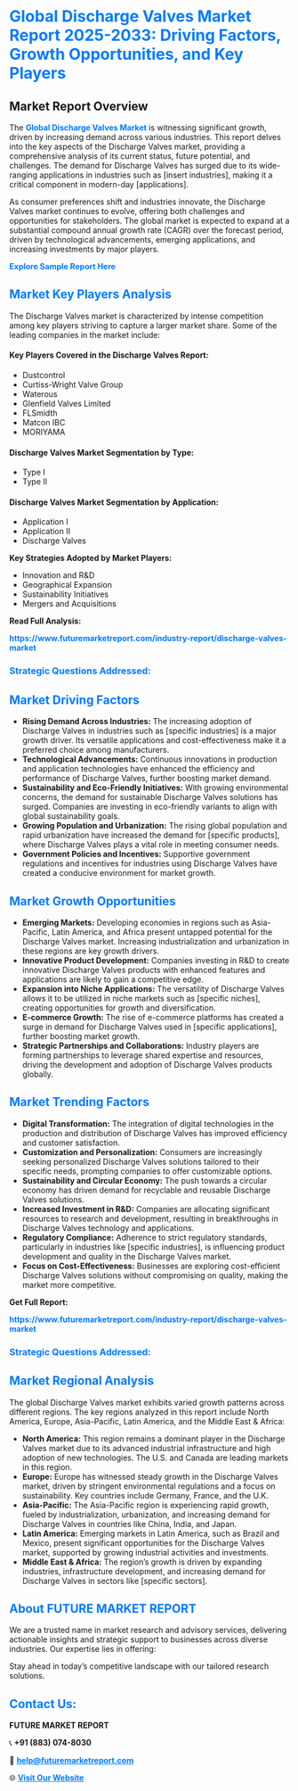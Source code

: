 <h1 style="color: #007BFF;">Global Discharge Valves Market Report 2025-2033: Driving Factors, Growth Opportunities, and Key Players</h1>

<section id="overview">
<h2>Market Report Overview</h2>
<p>The <a href="https://www.futuremarketreport.com/industry-report/discharge-valves-market" style="color: #007BFF; text-decoration: none;"><strong>Global Discharge Valves Market</strong></a> is witnessing significant growth, driven by increasing demand across various industries. This report delves into the key aspects of the Discharge Valves market, providing a comprehensive analysis of its current status, future potential, and challenges. The demand for Discharge Valves has surged due to its wide-ranging applications in industries such as [insert industries], making it a critical component in modern-day [applications].</p>
<p>As consumer preferences shift and industries innovate, the Discharge Valves market continues to evolve, offering both challenges and opportunities for stakeholders. The global market is expected to expand at a substantial compound annual growth rate (CAGR) over the forecast period, driven by technological advancements, emerging applications, and increasing investments by major players.</p>
</section>

<section id="overview">
<p><a href="https://www.futuremarketreport.com/request-sample/reportId=111321" style="color: #007BFF; text-decoration: none;"><strong>Explore Sample Report Here</strong></a></p>
</section>

<section id="key-players">
<h2 style="color: #007BFF;">Market Key Players Analysis</h2>
<p>The Discharge Valves market is characterized by intense competition among key players striving to capture a larger market share. Some of the leading companies in the market include:</p>
<h4>Key Players Covered in the Discharge Valves Report:</h4>
<ul><li>Dustcontrol</li><li>Curtiss-Wright Valve Group</li><li>Waterous</li><li>Glenfield Valves Limited</li><li>FLSmidth</li><li>Matcon IBC</li><li>MORIYAMA</li></ul>
<h4>Discharge Valves Market Segmentation by Type:</h4>
<ul><li>Type I</li><li>Type II</li></ul>

<h4>Discharge Valves Market Segmentation by Application:</h4>
<ul><li>Application I</li><li>Application II</li><li>Discharge Valves</li></ul>
<p><strong>Key Strategies Adopted by Market Players:</strong></p>
<ul>
<li>Innovation and R&D</li>
<li>Geographical Expansion</li>
<li>Sustainability Initiatives</li>
<li>Mergers and Acquisitions</li>
</ul>
</section>

<section>
<p><strong>Read Full Analysis: </strong></p><a href="https://www.futuremarketreport.com/industry-report/discharge-valves-market" style="color: #007BFF; text-decoration: none;"><strong>https://www.futuremarketreport.com/industry-report/discharge-valves-market</strong></a>
<h3 style="color: #007BFF;">Strategic Questions Addressed:</h3>
</section>

<section id="driving-factors">
<h2 style="color: #007BFF;">Market Driving Factors</h2>
<ul>
<li><strong>Rising Demand Across Industries:</strong> The increasing adoption of Discharge Valves in industries such as [specific industries] is a major growth driver. Its versatile applications and cost-effectiveness make it a preferred choice among manufacturers.</li>
<li><strong>Technological Advancements:</strong> Continuous innovations in production and application technologies have enhanced the efficiency and performance of Discharge Valves, further boosting market demand.</li>
<li><strong>Sustainability and Eco-Friendly Initiatives:</strong> With growing environmental concerns, the demand for sustainable Discharge Valves solutions has surged. Companies are investing in eco-friendly variants to align with global sustainability goals.</li>
<li><strong>Growing Population and Urbanization:</strong> The rising global population and rapid urbanization have increased the demand for [specific products], where Discharge Valves plays a vital role in meeting consumer needs.</li>
<li><strong>Government Policies and Incentives:</strong> Supportive government regulations and incentives for industries using Discharge Valves have created a conducive environment for market growth.</li>
</ul>
</section>

<section id="growth-opportunities">
<h2 style="color: #007BFF;">Market Growth Opportunities</h2>
<ul>
<li><strong>Emerging Markets:</strong> Developing economies in regions such as Asia-Pacific, Latin America, and Africa present untapped potential for the Discharge Valves market. Increasing industrialization and urbanization in these regions are key growth drivers.</li>
<li><strong>Innovative Product Development:</strong> Companies investing in R&D to create innovative Discharge Valves products with enhanced features and applications are likely to gain a competitive edge.</li>
<li><strong>Expansion into Niche Applications:</strong> The versatility of Discharge Valves allows it to be utilized in niche markets such as [specific niches], creating opportunities for growth and diversification.</li>
<li><strong>E-commerce Growth:</strong> The rise of e-commerce platforms has created a surge in demand for Discharge Valves used in [specific applications], further boosting market growth.</li>
<li><strong>Strategic Partnerships and Collaborations:</strong> Industry players are forming partnerships to leverage shared expertise and resources, driving the development and adoption of Discharge Valves products globally.</li>
</ul>
</section>

<section id="trending-factors">
<h2 style="color: #007BFF;">Market Trending Factors</h2>
<ul>
<li><strong>Digital Transformation:</strong> The integration of digital technologies in the production and distribution of Discharge Valves has improved efficiency and customer satisfaction.</li>
<li><strong>Customization and Personalization:</strong> Consumers are increasingly seeking personalized Discharge Valves solutions tailored to their specific needs, prompting companies to offer customizable options.</li>
<li><strong>Sustainability and Circular Economy:</strong> The push towards a circular economy has driven demand for recyclable and reusable Discharge Valves solutions.</li>
<li><strong>Increased Investment in R&D:</strong> Companies are allocating significant resources to research and development, resulting in breakthroughs in Discharge Valves technology and applications.</li>
<li><strong>Regulatory Compliance:</strong> Adherence to strict regulatory standards, particularly in industries like [specific industries], is influencing product development and quality in the Discharge Valves market.</li>
<li><strong>Focus on Cost-Effectiveness:</strong> Businesses are exploring cost-efficient Discharge Valves solutions without compromising on quality, making the market more competitive.</li>
</ul>
</section>

<section>
<p><strong>Get Full Report: </strong></p><a href="https://www.futuremarketreport.com/industry-report/discharge-valves-market" style="color: #007BFF; text-decoration: none;"><strong>https://www.futuremarketreport.com/industry-report/discharge-valves-market</strong></a>
<h3 style="color: #007BFF;">Strategic Questions Addressed:</h3>
</section>


<section id="regional-analysis">
<h2 style="color: #007BFF;">Market Regional Analysis</h2>
<p>The global Discharge Valves market exhibits varied growth patterns across different regions. The key regions analyzed in this report include North America, Europe, Asia-Pacific, Latin America, and the Middle East & Africa:</p>
<ul>
<li><strong>North America:</strong> This region remains a dominant player in the Discharge Valves market due to its advanced industrial infrastructure and high adoption of new technologies. The U.S. and Canada are leading markets in this region.</li>
<li><strong>Europe:</strong> Europe has witnessed steady growth in the Discharge Valves market, driven by stringent environmental regulations and a focus on sustainability. Key countries include Germany, France, and the U.K.</li>
<li><strong>Asia-Pacific:</strong> The Asia-Pacific region is experiencing rapid growth, fueled by industrialization, urbanization, and increasing demand for Discharge Valves in countries like China, India, and Japan.</li>
<li><strong>Latin America:</strong> Emerging markets in Latin America, such as Brazil and Mexico, present significant opportunities for the Discharge Valves market, supported by growing industrial activities and investments.</li>
<li><strong>Middle East & Africa:</strong> The region’s growth is driven by expanding industries, infrastructure development, and increasing demand for Discharge Valves in sectors like [specific sectors].</li>
</ul>
</section>

<footer>
<h2 style="color: #007BFF;">About FUTURE MARKET REPORT</h2>
<p>We are a trusted name in market research and advisory services, delivering actionable insights and strategic support to businesses across diverse industries. Our expertise lies in offering:</p>

<p>Stay ahead in today’s competitive landscape with our tailored research solutions.</p>

<h2 style="color: #007BFF;">Contact Us:</h2>
<p><strong>FUTURE MARKET REPORT</strong></p>
<p>📞 <strong>+91 (883) 074-8030</strong></p>
<p>📧 <strong><a href="mailto:help@futuremarketreport.com" style="color: #007BFF;">help@futuremarketreport.com</a></strong></p>
<p>🌐 <strong><a href="https://www.futuremarketreport.com/" style="color: #007BFF;">Visit Our Website</a></strong></p>
</footer>